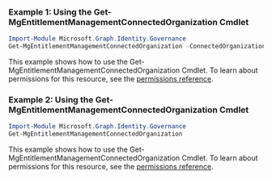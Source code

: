 ### Example 1: Using the Get-MgEntitlementManagementConnectedOrganization Cmdlet
```powershell
Import-Module Microsoft.Graph.Identity.Governance
Get-MgEntitlementManagementConnectedOrganization -ConnectedOrganizationId $connectedOrganizationId
```
This example shows how to use the Get-MgEntitlementManagementConnectedOrganization Cmdlet.
To learn about permissions for this resource, see the [permissions reference](/graph/permissions-reference).
### Example 2: Using the Get-MgEntitlementManagementConnectedOrganization Cmdlet
```powershell
Import-Module Microsoft.Graph.Identity.Governance
Get-MgEntitlementManagementConnectedOrganization
```
This example shows how to use the Get-MgEntitlementManagementConnectedOrganization Cmdlet.
To learn about permissions for this resource, see the [permissions reference](/graph/permissions-reference).
